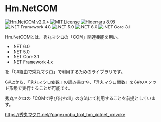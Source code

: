 # Hm.NetCOM

[![Hm.NetCOM v2.0.4](https://img.shields.io/badge/Hm.NetCOM-v2.0.4-6479ff.svg)](https://github.com/komiyamma/hidemaru_dotnet_com/releases)
[![MIT License](https://img.shields.io/badge/license-MIT-blue.svg?style=flat)](LICENSE)
![Hidemaru 8.98](https://img.shields.io/badge/Hidemaru-v8.98-6479ff.svg)
![.NET Framework 4.8](https://img.shields.io/badge/.NET_Framework-v4.8-6479ff.svg)
![.NET 5.0](https://img.shields.io/badge/.NET-v5.0-6479ff.svg)
![.NET 6.0](https://img.shields.io/badge/.NET-v6.0-6479ff.svg)
![.NET Core 3.1](https://img.shields.io/badge/.NET_Core-v3.1-6479ff.svg)


Hm.NetCOMとは、秀丸マクロの「COM」関連機能を用い、
- .NET 6.0
- .NET 5.0
- .NET Core 3.1
- .NET Framework 4.x

を「C#経由で秀丸マクロ」で利用するためのライブラリです。  


C#上から、「秀丸マクロ変数」の読み書きや、「秀丸マクロ関数」をC#のメソッド形態で実行することが可能です。  

秀丸マクロの「COMで呼び出すdll」の方法にて利用することを前提としています。  

https://秀丸マクロ.net/?page=nobu_tool_hm_dotnet_pinvoke